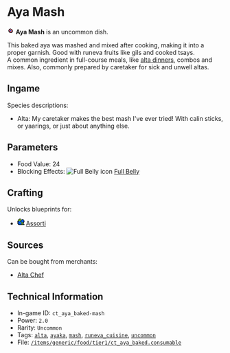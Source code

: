 # Aya Mash

<img src="https://raw.githubusercontent.com/Ceterai/Enternia/main/items/generic/food/tier1/ct_aya_baked.png" alt="Aya Mash icon" loading="lazy" height=16px width="auto" /> **Aya Mash** is an uncommon dish.

This baked aya was mashed and mixed after cooking, making it into a proper garnish. Good with runeva fruits like gils and cooked tsays.  
A common ingredient in full-course meals, like [alta dinners](https://ceterai.github.io/MyEnternia/Wiki/altadinners), combos and mixes. Also, commonly prepared by caretaker for sick and unwell altas.

## Ingame

Species descriptions:

- Alta: My caretaker makes the best mash I've ever tried! With calin sticks, or yaarings, or just about anything else.

## Parameters

- Food Value: 24
- Blocking Effects: <img src="https://starbounder.org/mediawiki/images/6/60/Status_Well_Fed.png" alt="Full Belly icon" loading="lazy" height=16px width=16px /> [Full Belly](https://starbounder.org/Full_Belly)

## Crafting

Unlocks blueprints for:

- <img src="https://raw.githubusercontent.com/Ceterai/Enternia/main/items/generic/food/tier2/ct_assorti.png" alt="Assorti icon" loading="lazy" height=16px width="auto" /> [Assorti](https://ceterai.github.io/MyEnternia/Wiki/Assorti)

## Sources

Can be bought from merchants:

- [Alta Chef](https://ceterai.github.io/MyEnternia/Wiki/AltaChef)

## Technical Information

- In-game ID: `ct_aya_baked-mash`
- Power: `2.0`
- Rarity: `Uncommon`
- Tags: [`alta`](https://ceterai.github.io/MyEnternia/Wiki/Tags/Alta), [`ayaka`](https://ceterai.github.io/MyEnternia/Wiki/Tags/Ayaka), [`mash`](https://ceterai.github.io/MyEnternia/Wiki/Tags/Mash), [`runeva_cuisine`](https://ceterai.github.io/MyEnternia/Wiki/Tags/RunevaCuisine), [`uncommon`](https://ceterai.github.io/MyEnternia/Wiki/Tags/Uncommon)
- File: [`/items/generic/food/tier1/ct_aya_baked.consumable`](https://github.com/Ceterai/Enternia/blob/main/items/generic/food/tier1/ct_aya_baked.consumable)
